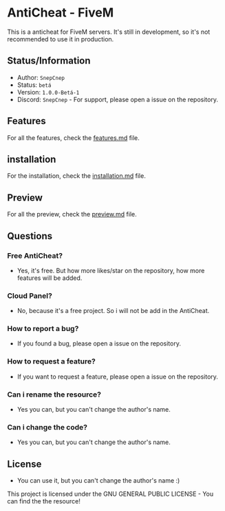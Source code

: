 # AntiCheat - FiveM
This is a anticheat for FiveM servers. It's still in development, so it's not recommended to use it in production.

## Status/Information
- Author: `SnepCnep`
- Status: `betá`
- Version: `1.0.0-Betá-1`
- Discord: `SnepCnep` - For support, please open a issue on the repository.

## Features
For all the features, check the [features.md](documention/features.md) file.

## installation
For the installation, check the [installation.md](documention/installation.md) file.

## Preview
For all the preview, check the [preview.md](documention/preview.md) file.

## Questions

### Free AntiCheat?
- Yes, it's free. But how more likes/star on the repository, how more features will be added.

### Cloud Panel?
- No, because it's a free project. So i will not be add in the AntiCheat.

### How to report a bug?
- If you found a bug, please open a issue on the repository.

### How to request a feature?
- If you want to request a feature, please open a issue on the repository.

### Can i rename the resource?
- Yes you can, but you can't change the author's name.

### Can i change the code?
- Yes you can, but you can't change the author's name.



## License
- You can use it, but you can't change the author's name :)

This project is licensed under the GNU GENERAL PUBLIC LICENSE - You can find the the resource!
